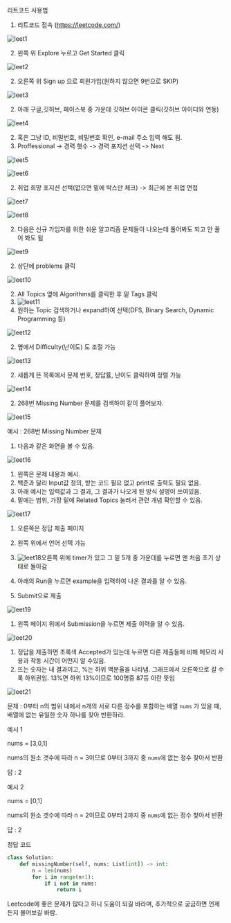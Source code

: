 리트코드 사용법

1. 리트코드 접속 (https://leetcode.com/)

![leet1](Leetcode/Leetimg/leet1.png)

2. 왼쪽 위 Explore 누르고 Get Started 클릭

![leet2](Leetcode/Leetimg/leet2.png)

2. 오른쪽 위 Sign up 으로 회원가입(원하지 않으면 9번으로 SKIP)

![leet3](Leetcode/Leetimg/leet3.png)

2. 아래 구글,깃허브, 페이스북 중 가운데 깃허브 아이콘 클릭(깃허브 아이디와 연동)

![leet4](Leetcode/Leetimg/leet4.png)

2. 혹은 그냥 ID, 비밀번호, 비밀번호 확인, e-mail 주소 입력 해도 됨.
3. Proffessional -> 경력 햇수 -> 경력 포지션 선택 -> Next

![leet5](Leetcode/Leetimg/leet5.png)

![leet6](Leetcode/Leetimg/leet6.png)



2. 취업 희망 포지션 선택(없으면 밑에 박스만 체크) -> 최근에 본 취업 면접

![leet7](Leetcode/Leetimg/leet7.png)

![leet8](Leetcode/Leetimg/leet8.png)

2. 다음은 신규 가입자를 위한 쉬운 알고리즘 문제들이 나오는데 풀어봐도 되고 안 풀어 봐도 됨

![leet9](Leetcode/Leetimg/leet9.png)

2. 상단에 problems 클릭

![leet10](Leetcode/Leetimg/leet10.png)

2. All Topics 옆에 Algorithms를 클릭한 후 밑 Tags 클릭
3. ![leet11](Leetcode/Leetimg/leet11.png)
4. 원하는 Topic 검색하거나 expand하여 선택(DFS, Binary Search, Dynamic Programming 등)

![leet12](Leetcode/Leetimg/leet12.png)

2. 옆에서 Difficulty(난이도) 도 조절 가능

![leet13](Leetcode/Leetimg/leet13.png)

2. 새롭게 뜬 목록에서 문제 번호, 정답률, 난이도 클릭하여 정렬 가능

![leet14](Leetcode/Leetimg/leet14.png)

2. 268번 Missing Number 문제를 검색하여 같이 풀어보자.

![leet15](Leetcode/Leetimg/leet15.png)



예시 : 268번 Missing Number 문제

1. 다음과 같은 화면을 볼 수 있음.

![leet16](Leetcode/Leetimg/leet16.png)

1. 왼쪽은 문제 내용과 예시.
2. 백준과 달리 Input값 정의, 받는 코드 필요 없고 print로 출력도 필요 없음.
3. 아래 예시는 입력값과 그 결과, 그 결과가 나오게 된 방식 설명이 쓰여있음.
4. 밑에는 범위, 가장 밑에 Related Topics 눌러서 관련 개념 확인할 수 있음.

![leet17](Leetcode/Leetimg/leet17.png)

1. 오른쪽은 정답 제출 페이지
2. 왼쪽 위에서 언어 선택 가능

1. ![leet18](Leetcode/Leetimg/leet18.png)오른쪽 위에 timer가 있고 그 밑 5개 중 가운데를 누르면 맨 처음 초기 상태로 돌아감
2. 아래의 Run을 누르면 example을 입력하여 나온 결과를 알 수 있음.
3. Submit으로 제출

![leet19](Leetcode/Leetimg/leet19.png)

1. 왼쪽 페이지 위에서 Submission을 누르면 제출 이력을 알 수 있음.

![leet20](Leetcode/Leetimg/leet20.png)

1. 정답을 제출하면 초록색 Accepted가 있는데 누르면 다른 제출들에 비해 메모리 사용과 작동 시간이 어떤지 알 수있음.
2. 뜨는 숫자는 내 결과이고, %는 하위 백분율을 나타냄. 그래프에서 오른쪽으로 갈 수록 하위권임. 13%면 하위 13%이므로 100명중 87등 이란 뜻임

![leet21](Leetcode/Leetimg/leet21.png)

문제 : 0부터 n의 범위 내에서 n개의 서로 다른 정수를 포함하는 배열 `nums` 가 있을 때, 배열에 없는 유일한 숫자 하나를 찾아 반환하라. 

예시 1

nums = [3,0,1]

nums의 원소 갯수에 따라 n = 3이므로 0부터 3까지 중 `nums`에 없는 정수 찾아서 반환

답 : 2

예시 2

nums = [0,1]

nums의 원소 갯수에 따라 n = 2이므로 0부터 2까지 중 `nums`에 없는 정수 찾아서 반환

답 : 2





정답 코드

```python
class Solution:
    def missingNumber(self, nums: List[int]) -> int:
        n = len(nums)
        for i in range(n+1):
            if i not in nums:
                return i
```



Leetcode에 좋은 문제가 많다고 하니 도움이 되길 바라며, 추가적으로 궁금하면 언제든지 물어보길 바람.

